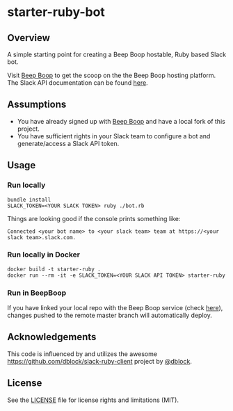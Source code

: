 # starter-ruby-bot


## Overview
A simple starting point for creating a Beep Boop hostable, Ruby based Slack bot.

Visit [Beep Boop](https://beepboophq.com/docs/article/overview) to get the scoop on the the Beep Boop hosting platform. The Slack API documentation can be found [here](https://api.slack.com/).

## Assumptions
* You have already signed up with [Beep Boop](https://beepboophq.com) and have a local fork of this project.
* You have sufficient rights in your Slack team to configure a bot and generate/access a Slack API token.

## Usage

### Run locally
	bundle install
	SLACK_TOKEN=<YOUR SLACK TOKEN> ruby ./bot.rb

Things are looking good if the console prints something like:

	Connected <your bot name> to <your slack team> team at https://<your slack team>.slack.com.

### Run locally in Docker
	docker build -t starter-ruby .
	docker run --rm -it -e SLACK_TOKEN=<YOUR SLACK API TOKEN> starter-ruby

### Run in BeepBoop
If you have linked your local repo with the Beep Boop service (check [here](https://beepboophq.com/0_o/my-projects)), changes pushed to the remote master branch will automatically deploy.

## Acknowledgements

This code is influenced by and utilizes the awesome https://github.com/dblock/slack-ruby-client project by [@dblock](https://github.com/dblock).

## License

See the [LICENSE](LICENSE.md) file for license rights and limitations (MIT).
